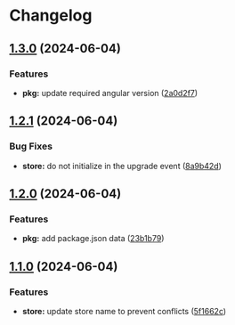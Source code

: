 # Changelog

## [1.3.0](https://github.com/LesFabricants/Fluxie/compare/v1.2.1...v1.3.0) (2024-06-04)


### Features

* **pkg:** update required angular version ([2a0d2f7](https://github.com/LesFabricants/Fluxie/commit/2a0d2f78f97f92ec4ece41da95cfbe7c9159cd1f))

## [1.2.1](https://github.com/LesFabricants/Fluxie/compare/v1.2.0...v1.2.1) (2024-06-04)


### Bug Fixes

* **store:** do not initialize in the upgrade event ([8a9b42d](https://github.com/LesFabricants/Fluxie/commit/8a9b42dddbee9382bdb10e9601fce9b1e8bd5b42))

## [1.2.0](https://github.com/LesFabricants/Fluxie/compare/v1.1.0...v1.2.0) (2024-06-04)


### Features

* **pkg:** add package.json data ([23b1b79](https://github.com/LesFabricants/Fluxie/commit/23b1b79e6a2f5d448cb0e7a6a263b7259a5809c2))

## [1.1.0](https://github.com/LesFabricants/Fluxie/compare/v1.0.0...v1.1.0) (2024-06-04)


### Features

* **store:** update store name to prevent conflicts ([5f1662c](https://github.com/LesFabricants/Fluxie/commit/5f1662cae25ba8c70cc3113bd28014c16d8229d9))
